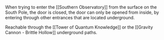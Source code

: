 When trying to enter the [[Southern Observatory]] from the surface on the South Pole, the door is closed, the door can only be opened from inside, by entering through other entrances that are located underground.

Reachable through the [[Tower of Quantum Knowledge]] or the [[Gravity Cannon - Brittle Hollow]] underground paths.